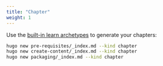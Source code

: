 ```yaml
---
title: "Chapter"
weight: 1
---
```


Use the [built-in learn archetypes](https://learn.netlify.com/en/cont/archetypes/)
to generate your chapters:

```sh
hugo new pre-requisites/_index.md --kind chapter
hugo new create-content/_index.md --kind chapter
hugo new packaging/_index.md --kind chapter
```